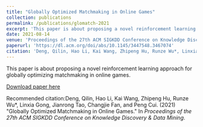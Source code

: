 ```yaml
---
title: "Globally Optimized Matchmaking in Online Games"
collection: publications
permalink: /publications/glomatch-2021
excerpt: 'This paper is about proposing a novel reinforcement learning approach for globally optimizing matchmaking in online games.'
date: 2021-08-14
venue: 'Proceedings of the 27th ACM SIGKDD Conference on Knowledge Discovery & Data Mining (KDD`2021)'
paperurl: 'https://dl.acm.org/doi/abs/10.1145/3447548.3467074'
citation: 'Deng, Qilin, Hao Li, Kai Wang, Zhipeng Hu, Runze Wu*, Linxia Gong, Jianrong Tao, Changjie Fan, and Peng Cui. "Globally Optimized Matchmaking in Online Games." In <i>Proceedings of the 27th ACM SIGKDD Conference on Knowledge Discovery & Data Mining</i>, pp. 2753-2763. 2021.'
---
```

This paper is about proposing a novel reinforcement learning approach for globally optimizing matchmaking in online games.

[Download paper here](https://dl.acm.org/doi/abs/10.1145/3447548.3467074)

Recommended citation:Deng, Qilin, Hao Li, Kai Wang, Zhipeng Hu, Runze Wu*, Linxia Gong, Jianrong Tao, Changjie Fan, and Peng Cui. (2021) "Globally Optimized Matchmaking in Online Games." In <i>Proceedings of the 27th ACM SIGKDD Conference on Knowledge Discovery & Data Mining</i>.